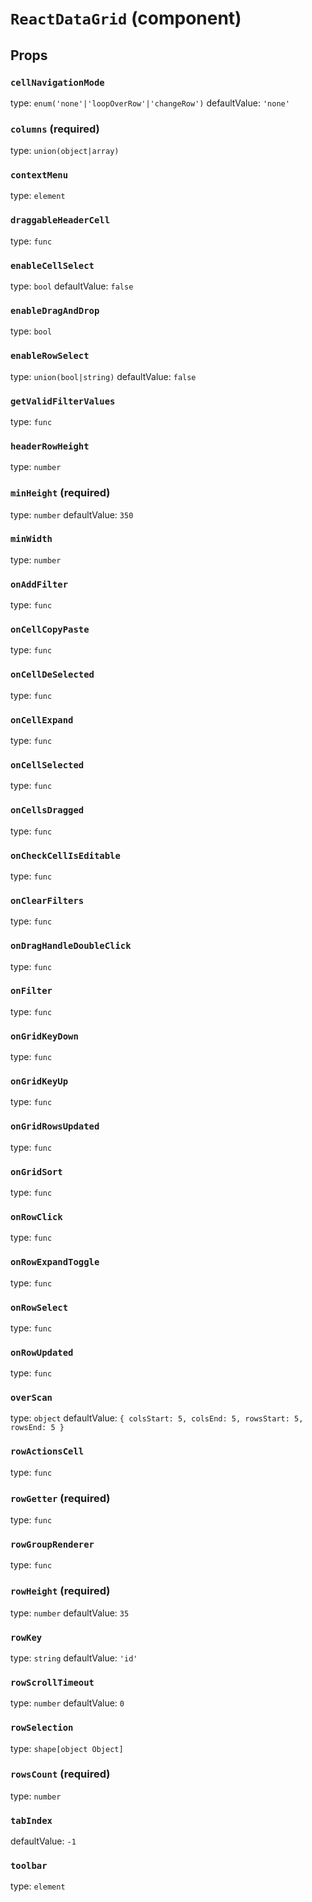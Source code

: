 `ReactDataGrid` (component)
===========================



Props
-----

### `cellNavigationMode`

type: `enum('none'|'loopOverRow'|'changeRow')`
defaultValue: `'none'`


### `columns` (required)

type: `union(object|array)`


### `contextMenu`

type: `element`


### `draggableHeaderCell`

type: `func`


### `enableCellSelect`

type: `bool`
defaultValue: `false`


### `enableDragAndDrop`

type: `bool`


### `enableRowSelect`

type: `union(bool|string)`
defaultValue: `false`


### `getValidFilterValues`

type: `func`


### `headerRowHeight`

type: `number`


### `minHeight` (required)

type: `number`
defaultValue: `350`


### `minWidth`

type: `number`


### `onAddFilter`

type: `func`


### `onCellCopyPaste`

type: `func`


### `onCellDeSelected`

type: `func`


### `onCellExpand`

type: `func`


### `onCellSelected`

type: `func`


### `onCellsDragged`

type: `func`


### `onCheckCellIsEditable`

type: `func`


### `onClearFilters`

type: `func`


### `onDragHandleDoubleClick`

type: `func`


### `onFilter`

type: `func`


### `onGridKeyDown`

type: `func`


### `onGridKeyUp`

type: `func`


### `onGridRowsUpdated`

type: `func`


### `onGridSort`

type: `func`


### `onRowClick`

type: `func`


### `onRowExpandToggle`

type: `func`


### `onRowSelect`

type: `func`


### `onRowUpdated`

type: `func`


### `overScan`

type: `object`
defaultValue: `{
  colsStart: 5,
  colsEnd: 5,
  rowsStart: 5,
  rowsEnd: 5
}`


### `rowActionsCell`

type: `func`


### `rowGetter` (required)

type: `func`


### `rowGroupRenderer`

type: `func`


### `rowHeight` (required)

type: `number`
defaultValue: `35`


### `rowKey`

type: `string`
defaultValue: `'id'`


### `rowScrollTimeout`

type: `number`
defaultValue: `0`


### `rowSelection`

type: `shape[object Object]`


### `rowsCount` (required)

type: `number`


### `tabIndex`

defaultValue: `-1`


### `toolbar`

type: `element`

